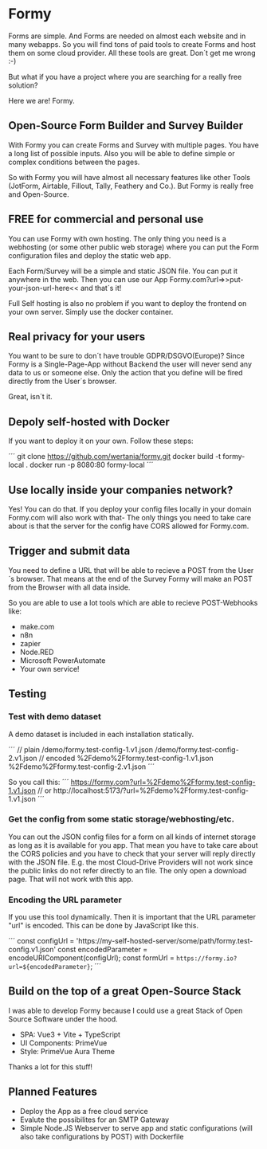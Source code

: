 # Formy

Forms are simple. And Forms are needed on almost each website and in many webapps.
So you will find tons of paid tools to create Forms and host them on some cloud provider.
All these tools are great. Don´t get me wrong :-)

But what if you have a project where you are searching for a really free solution?

Here we are! Formy.

## Open-Source Form Builder and Survey Builder

With Formy you can create Forms and Survey with multiple pages. You have a long list of possible inputs.
Also you will be able to define simple or complex conditions between the pages.

So with Formy you will have almost all necessary features like other Tools (JotForm, Airtable, Fillout, Tally, Feathery and Co.).
But Formy is really free and Open-Source.

## FREE for commercial and personal use

You can use Formy with own hosting. The only thing you need is a webhosting (or some other public web storage) where you can put the Form configuration files and deploy the static web app.

Each Form/Survey will be a simple and static JSON file. You can put it anywhere in the web.
Then you can use our App Formy.com?url=>>put-your-json-url-here<< and that´s it!

Full Self hosting is also no problem if you want to deploy the frontend on your own server. Simply use the docker container.

## Real privacy for your users

You want to be sure to don´t have trouble GDPR/DSGVO(Europe)?
Since Formy is a Single-Page-App without Backend the user will never send any data to us or someone else.
Only the action that you define will be fired directly from the User´s browser.

Great, isn´t it.

## Depoly self-hosted with Docker

If you want to deploy it on your own. Follow these steps:

´´´
git clone https://github.com/wertania/formy.git
docker build -t formy-local .
docker run -p 8080:80 formy-local
´´´

## Use locally inside your companies network?

Yes! You can do that. If you deploy your config files locally in your domain Formy.com will also work with that-
The only things you need to take care about is that the server for the config have CORS allowed for Formy.com.

## Trigger and submit data

You need to define a URL that will be able to recieve a POST from the User´s browser.
That means at the end of the Survey Formy will make an POST from the Browser with all data inside.

So you are able to use a lot tools which are able to recieve POST-Webhooks like:
- make.com
- n8n
- zapier
- Node.RED
- Microsoft PowerAutomate
- Your own service!

## Testing

### Test with demo dataset

A demo dataset is included in each installation statically.

´´´
// plain
/demo/formy.test-config-1.v1.json
/demo/formy.test-config-2.v1.json
// encoded
%2Fdemo%2Fformy.test-config-1.v1.json
%2Fdemo%2Fformy.test-config-2.v1.json
´´´

So you call this:
´´´
https://formy.com?url=%2Fdemo%2Fformy.test-config-1.v1.json
// or
http://localhost:5173/?url=%2Fdemo%2Fformy.test-config-1.v1.json
´´´

### Get the config from some static storage/webhosting/etc.

You can out the JSON config files for a form on all kinds of internet storage as long as it is available for you app.
That mean you have to take care about the CORS policies and you have to check that your server will reply directly with the JSON file.
E.g. the most Cloud-Drive Providers will not work since the public links do not refer directly to an file. The only open a download page.
That will not work with this app.

### Encoding the URL parameter

If you use this tool dynamically. Then it is important that the URL parameter "url" is encoded.
This can be done by JavaScript like this.

´´´
const configUrl = 'https://my-self-hosted-server/some/path/formy.test-config.v1.json'
const encodedParameter = encodeURIComponent(configUrl);
const formUrl = `https://formy.io?url=${encodedParameter}`;
´´´

## Build on the top of a great Open-Source Stack

I was able to develop Formy because I could use a great Stack of Open Source Software under the hood.

- SPA: Vue3 + Vite + TypeScript
- UI Components: PrimeVue
- Style: PrimeVue Aura Theme

Thanks a lot for this stuff!

## Planned Features

- Deploy the App as a free cloud service
- Evalute the possibilites for an SMTP Gateway
- Simple Node.JS Webserver to serve app and static configurations (will also take configurations by POST) with Dockerfile
